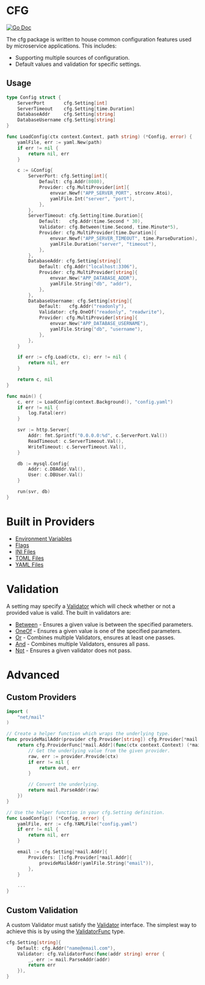 # CFG

[![Go Doc](https://godoc.org/github.com/zpatrick/cfg?status.svg)](https://godoc.org/github.com/zpatrick/cfg)

The cfg package is written to house common configuration features used by microservice applications.
This includes:

- Supporting multiple sources of configuration.
- Default values and validation for specific settings.

## Usage

```go
type Config struct {
	ServerPort       cfg.Setting[int]
	ServerTimeout    cfg.Setting[time.Duration]
	DatabaseAddr     cfg.Setting[string]
	DatabaseUsername cfg.Setting[string]
}

func LoadConfig(ctx context.Context, path string) (*Config, error) {
	yamlFile, err := yaml.New(path)
	if err != nil {
		return nil, err
	}

	c := &Config{
		ServerPort: cfg.Setting[int]{
			Default: cfg.Addr(8080),
			Provider: cfg.MultiProvider[int]{
				envvar.Newf("APP_SERVER_PORT", strconv.Atoi),
				yamlFile.Int("server", "port"),
			},
		},
		ServerTimeout: cfg.Setting[time.Duration]{
			Default:   cfg.Addr(time.Second * 30),
			Validator: cfg.Between(time.Second, time.Minute*5),
			Provider: cfg.MultiProvider[time.Duration]{
				envvar.Newf("APP_SERVER_TIMEOUT", time.ParseDuration),
				yamlFile.Duration("server", "timeout"),
			},
		},
		DatabaseAddr: cfg.Setting[string]{
			Default: cfg.Addr("localhost:3306"),
			Provider: cfg.MultiProvider[string]{
				envvar.New("APP_DATABASE_ADDR"),
				yamlFile.String("db", "addr"),
			},
		},
		DatabaseUsername: cfg.Setting[string]{
			Default:   cfg.Addr("readonly"),
			Validator: cfg.OneOf("readonly", "readwrite"),
			Provider: cfg.MultiProvider[string]{
				envvar.New("APP_DATABASE_USERNAME"),
				yamlFile.String("db", "username"),
			},
		},
	}

	if err := cfg.Load(ctx, c); err != nil {
		return nil, err
	}

	return c, nil
}

func main() {
	c, err := LoadConfig(context.Background(), "config.yaml")
	if err != nil {
		log.Fatal(err)
	}

	svr := http.Server{
		Addr: fmt.Sprintf("0.0.0.0:%d", c.ServerPort.Val())
		ReadTimeout: c.ServerTimeout.Val(),
		WriteTimeout: c.ServerTimeout.Val(),
	}

	db := mysql.Config{
		Addr: c.DBAddr.Val(),
		User: c.DBUser.Val()
	}

	run(svr, db)
}
```


# Built in Providers

- [Environment Variables](https://pkg.go.dev/github.com/zpatrick/cfg#EnvVar)
- [Flags](https://pkg.go.dev/github.com/zpatrick/cfg#Flag)
- [INI Files](https://pkg.go.dev/github.com/zpatrick/cfg#INIFile)
- [TOML Files](https://pkg.go.dev/github.com/zpatrick/cfg#TOMLFile)
- [YAML Files](https://pkg.go.dev/github.com/zpatrick/cfg#YAMLFile)


# Validation
A setting may specify a [Validator](https://pkg.go.dev/github.com/zpatrick/cfg#Validator) which will check whether or not a provided value is valid.
The built in validators are:

- [Between](https://pkg.go.dev/github.com/zpatrick/cfg#Between) - Ensures a given value is between the specified parameters.
- [OneOf](https://pkg.go.dev/github.com/zpatrick/cfg#OneOf) - Ensures a given value is one of the specified parameters.
- [Or](https://pkg.go.dev/github.com/zpatrick/cfg#Or) - Combines multiple Validators, ensures at least one passes.
- [And](https://pkg.go.dev/github.com/zpatrick/cfg#And) - Combines multiple Validators, ensures all pass.
- [Not](https://pkg.go.dev/github.com/zpatrick/cfg#Not) - Ensures a given validator does not pass.

# Advanced

## Custom Providers

```go
import (
	"net/mail"
)

// Create a helper function which wraps the underlying type.
func provideMailAddr(provider cfg.Provider[string]) cfg.Provider[*mail.Addr] {
	return cfg.ProviderFunc[*mail.Addr](func(ctx context.Context) (*mail.Addr, error) {
		// Get the underlying value from the given provider.
		raw, err := provider.Provide(ctx)
		if err != nil {
			return out, err
		}

		// Convert the underlying.
		return mail.ParseAddr(raw)
	})
}

// Use the helper function in your cfg.Setting definition.
func LoadConfig() (*Config, error) {
	yamlFile, err := cfg.YAMLFile("config.yaml")
	if err != nil {
		return nil, err
	}

	email := cfg.Setting[*mail.Addr]{
		Providers: []cfg.Provider[*mail.Addr]{
			provideMailAddr(yamlFile.String("email")),
		},
	}

	...
}
```

## Custom Validation
A custom Validator must satisfy the [Validator](https://pkg.go.dev/github.com/zpatrick/cfg#Validator) interface.
The simplest way to achieve this is by using the [ValidatorFunc](https://pkg.go.dev/github.com/zpatrick/cfg#ValidatorFunc) type.

```go
cfg.Setting[string]{
	Default: cfg.Addr("name@email.com"),
	Validator: cfg.ValidatorFunc(func(addr string) error {
		_, err := mail.ParseAddr(addr)
		return err
	}),
}
```
